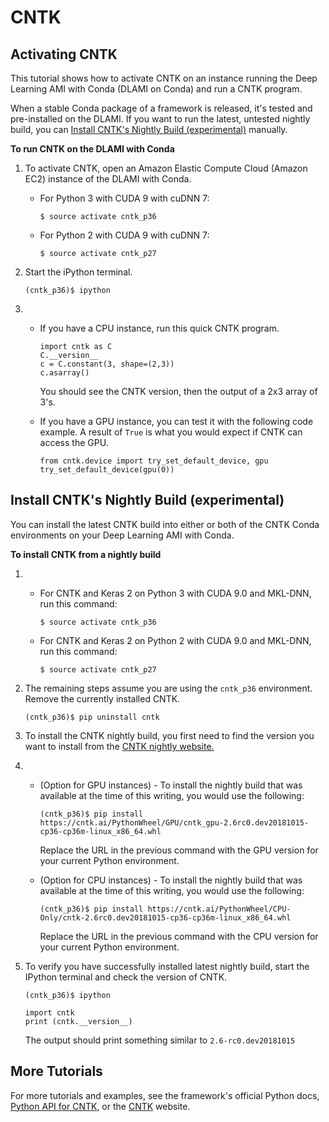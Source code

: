 # CNTK<a name="tutorial-cntk"></a>

## Activating CNTK<a name="tutorial-cntk-overview"></a>

This tutorial shows how to activate CNTK on an instance running the Deep Learning AMI with Conda \(DLAMI on Conda\) and run a CNTK program\.

When a stable Conda package of a framework is released, it's tested and pre\-installed on the DLAMI\. If you want to run the latest, untested nightly build, you can [Install CNTK's Nightly Build \(experimental\)](#tutorial-cntk-install) manually\. 

**To run CNTK on the DLAMI with Conda**

1. To activate CNTK, open an Amazon Elastic Compute Cloud \(Amazon EC2\) instance of the DLAMI with Conda\.
   + For Python 3 with CUDA 9 with cuDNN 7:

     ```
     $ source activate cntk_p36
     ```
   + For Python 2 with CUDA 9 with cuDNN 7:

     ```
     $ source activate cntk_p27
     ```

1. Start the iPython terminal\.

   ```
   (cntk_p36)$ ipython
   ```

1. 
   + If you have a CPU instance, run this quick CNTK program\.

     ```
     import cntk as C
     C.__version__
     c = C.constant(3, shape=(2,3))
     c.asarray()
     ```

     You should see the CNTK version, then the output of a 2x3 array of 3's\.
   + If you have a GPU instance, you can test it with the following code example\. A result of `True` is what you would expect if CNTK can access the GPU\.

     ```
     from cntk.device import try_set_default_device, gpu
     try_set_default_device(gpu(0))
     ```

## Install CNTK's Nightly Build \(experimental\)<a name="tutorial-cntk-install"></a>

You can install the latest CNTK build into either or both of the CNTK Conda environments on your Deep Learning AMI with Conda\.

**To install CNTK from a nightly build**

1. 
   + For CNTK and Keras 2 on Python 3 with CUDA 9\.0 and MKL\-DNN, run this command:

     ```
     $ source activate cntk_p36
     ```
   + For CNTK and Keras 2 on Python 2 with CUDA 9\.0 and MKL\-DNN, run this command:

     ```
     $ source activate cntk_p27
     ```

1. The remaining steps assume you are using the `cntk_p36` environment\. Remove the currently installed CNTK\.

   ```
   (cntk_p36)$ pip uninstall cntk
   ```

1. To install the CNTK nightly build, you first need to find the version you want to install from the [CNTK nightly website\.](https://cntk.ai/nightly-linux.html)

1. 
   + \(Option for GPU instances\) \- To install the nightly build that was available at the time of this writing, you would use the following:

     ```
     (cntk_p36)$ pip install https://cntk.ai/PythonWheel/GPU/cntk_gpu-2.6rc0.dev20181015-cp36-cp36m-linux_x86_64.whl
     ```

     Replace the URL in the previous command with the GPU version for your current Python environment\.
   + \(Option for CPU instances\) \- To install the nightly build that was available at the time of this writing, you would use the following:

     ```
     (cntk_p36)$ pip install https://cntk.ai/PythonWheel/CPU-Only/cntk-2.6rc0.dev20181015-cp36-cp36m-linux_x86_64.whl
     ```

     Replace the URL in the previous command with the CPU version for your current Python environment\.

1. To verify you have successfully installed latest nightly build, start the IPython terminal and check the version of CNTK\.

   ```
   (cntk_p36)$ ipython
   ```

   ```
   import cntk
   print (cntk.__version__)
   ```

   The output should print something similar to `2.6-rc0.dev20181015`

## More Tutorials<a name="tutorial-cntk-more"></a>

For more tutorials and examples, see the framework's official Python docs, [Python API for CNTK](https://cntk.ai/pythondocs/gettingstarted.html), or the [CNTK](https://www.microsoft.com/en-us/cognitive-toolkit/) website\.